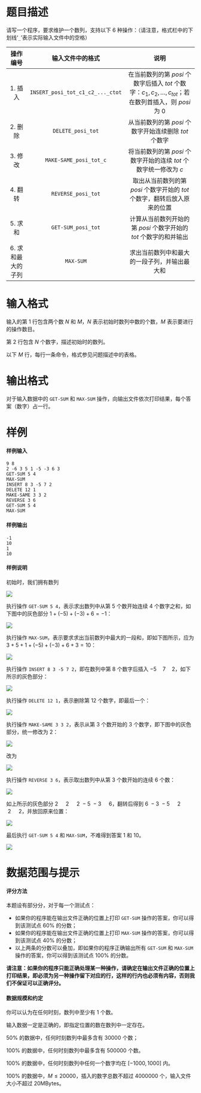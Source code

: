 
# 题目描述

请写一个程序，要求维护一个数列，支持以下 $6$ 种操作：（请注意，格式栏中的下划线‘`_`’表示实际输入文件中的空格）

|操作编号|输入文件中的格式|说明|
|:-:|:-:|:-:|
|$1.$ 插入|`INSERT_posi_tot_c1_c2_..._ctot`|在当前数列的第 $posi$ 个数字后插入 $tot$ 个数字：$c_1, c_2, \ldots, c_{tot}$；若在数列首插入，则 $posi$ 为 $0$|
|$2.$ 删除|`DELETE_posi_tot`|从当前数列的第 $posi$ 个数字开始连续删除 $tot$ 个数字|
|$3.$ 修改|`MAKE-SAME_posi_tot_c`|将当前数列的第 $posi$ 个数字开始的连续 $tot$ 个数字统一修改为 $c$|
|$4.$ 翻转|`REVERSE_posi_tot`|取出从当前数列的第 $posi$ 个数字开始的 $tot$ 个数字，翻转后放入原来的位置|
|$5.$ 求和|`GET-SUM_posi_tot`|计算从当前数列开始的第 $posi$ 个数字开始的 $tot$ 个数字的和并输出|
|$6.$ 求和最大的子列|`MAX-SUM`|求出当前数列中和最大的一段子列，并输出最大和|

# 输入格式

输入的第 $1$ 行包含两个数 $N$ 和 $M$，$N$ 表示初始时数列中数的个数，$M$ 表示要进行的操作数目。

第 $2$ 行包含 $N$ 个数字，描述初始时的数列。

以下 $M$ 行，每行一条命令，格式参见问题描述中的表格。

# 输出格式

对于输入数据中的 `GET-SUM` 和 `MAX-SUM` 操作，向输出文件依次打印结果，每个答案（数字）占一行。

# 样例

#### 样例输入
```plain
9 8
2 -6 3 5 1 -5 -3 6 3
GET-SUM 5 4
MAX-SUM
INSERT 8 3 -5 7 2
DELETE 12 1
MAKE-SAME 3 3 2
REVERSE 3 6
GET-SUM 5 4
MAX-SUM
```

#### 样例输出
```plain
-1
10
1
10
```

#### 样例说明


初始时，我们拥有数列
<!--$$
2\quad -6\qquad 3\qquad 5\qquad 1\quad -5\quad -3\qquad 6\qquad 3
$$-->
![](source/guoj/1242/img/aHR0cHM6Ly9pLmxvbGkubmV0LzIwMTkvMDYvMjIvNWQwZGU5MTQ3ZmVkYzMzMTg5LnBuZw==.png)

执行操作 `GET-SUM 5 4`，表示求出数列中从第 $5$ 个数开始连续 $4$ 个数字之和，如下图中的灰色部分 $1+(-5)+(-3)+6=-1$：
<!--$$
2\quad -6\qquad 3\qquad 5\qquad \colorbox{lightgray}{$1\quad -5\quad -3\qquad 6$}\qquad 3
$$-->
![](source/guoj/1242/img/aHR0cHM6Ly9pLmxvbGkubmV0LzIwMTkvMDYvMjIvNWQwZGU5MTM5MjQ2Yzk4NDQxLnBuZw==.png)

执行操作 `MAX-SUM`，表示要求求出当前数列中最大的一段和，即如下图所示，应为 $3+5+1+(-5)+(-3)+6+3=10$：
<!--$$
2\quad -6\qquad \colorbox{lightgray}{$3\qquad 5\qquad 1\quad -5\quad -3\qquad 6\qquad 3$}
$$-->
![](source/guoj/1242/img/aHR0cHM6Ly9pLmxvbGkubmV0LzIwMTkvMDYvMjIvNWQwZGU5MjE5YWQ4OTUwMzI5LnBuZw==.png)

执行操作 `INSERT 8 3 -5 7 2`，即在数列中第 $8$ 个数字后插入 $-5\quad 7\quad 2$，如下所示的灰色部分：
<!--$$
2\quad -6\qquad 3\qquad 5\qquad 1\quad -5\quad -3\qquad 6\quad\colorbox{lightgray}{$-5\qquad7\qquad2$}\qquad 3
$$-->
![](source/guoj/1242/img/aHR0cHM6Ly9pLmxvbGkubmV0LzIwMTkvMDYvMjIvNWQwZGU5MjJhOWU4ZjQ4OTI4LnBuZw==.png)

执行操作 `DELETE 12 1`，表示删除第 $12$ 个数字，即最后一个：
<!--$$
2\quad -6\qquad 3\qquad 5\qquad 1\quad -5\quad -3\qquad 6\quad-5\qquad7\qquad2
$$-->
![](source/guoj/1242/img/aHR0cHM6Ly9pLmxvbGkubmV0LzIwMTkvMDYvMjIvNWQwZGU5MjQ3OTkwZjEyOTM1LnBuZw==.png)

执行操作 `MAKE-SAME 3 3 2`，表示从第 $3$ 个数开始的 $3$ 个数字，即下图中的灰色部分，统一修改为 $2$：
<!--$$
2\quad -6\qquad \colorbox{lightgray}{$3\qquad 5\qquad 1$}\quad -5\quad -3\qquad 6\quad-5\qquad7\qquad2
$$-->
![](source/guoj/1242/img/aHR0cHM6Ly9pLmxvbGkubmV0LzIwMTkvMDYvMjIvNWQwZGU5MjVkZGMyNDIzMDAzLnBuZw==.png)

改为
<!--$$
2\quad -6\qquad \colorbox{lightgray}{$2\qquad 2\qquad 2$}\quad -5\quad -3\qquad 6\quad-5\qquad7\qquad2
$$-->
![](source/guoj/1242/img/aHR0cHM6Ly9pLmxvbGkubmV0LzIwMTkvMDYvMjIvNWQwZGU5Mjc1MTgwNTEwNTg5LnBuZw==.png)

执行操作 `REVERSE 3 6`，表示取出数列中从第 $3$ 个数开始的连续 $6$ 个数： 
<!--$$
2\quad -6\qquad \colorbox{lightgray}{$2\qquad 2\qquad 2\quad -5\quad -3\qquad 6$}\quad-5\qquad7\qquad2
$$-->
![](source/guoj/1242/img/aHR0cHM6Ly9pLmxvbGkubmV0LzIwMTkvMDYvMjIvNWQwZGU5Mjg5ZjYzOTMxNDg2LnBuZw==.png)

如上所示的灰色部分 $2\quad\ 2\quad\ 2\ -5\ -3\quad\ 6$，翻转后得到 $6\ -3\ -5\quad\ 2\quad\ 2\quad\ 2$，并放回原来位置： 
<!--$$
2\quad -6\quad \colorbox{lightgray}{$-6\quad -3\quad -5\qquad 2\qquad 2\qquad 2$}\quad-5\qquad7\qquad2
$$-->
![](source/guoj/1242/img/aHR0cHM6Ly9pLmxvbGkubmV0LzIwMTkvMDYvMjIvNWQwZGU5MmI0ZGFjNjk5MzI5LnBuZw==.png)

最后执行 `GET-SUM 5 4` 和 `MAX-SUM`，不难得到答案 $1$ 和 $10$。 
<!--$$
2\quad -6\quad -6\quad -3\quad \rlap{\overbrace{\phantom{-5\qquad 2\qquad 2\qquad 2}}^{\texttt{GET-SUM 5 4}}}-5\qquad \underbrace{2\qquad 2\qquad 2\quad-5\qquad7\qquad2}_{\texttt{MAX-SUM}}
$$-->
![](source/guoj/1242/img/aHR0cHM6Ly9pLmxvbGkubmV0LzIwMTkvMDYvMjIvNWQwZGU5MmQ1NTEzNTE0MTEwLnBuZw==.png)

# 数据范围与提示

#### 评分方法
本题设有部分分，对于每一个测试点：

- 如果你的程序能在输出文件正确的位置上打印 `GET-SUM` 操作的答案，你可以得到该测试点 $60\%$ 的分数；
- 如果你的程序能在输出文件正确的位置上打印 `MAX-SUM` 操作的答案，你可以得到该测试点 $40\%$ 的分数；
- 以上两条的分数可以叠加，即如果你的程序正确输出所有 `GET-SUM` 和 `MAX-SUM` 操作的答案，你可以得到该测试点 $100\%$ 的分数。

**请注意：如果你的程序只能正确处理某一种操作，请确定在输出文件正确的位置上打印结果，即必须为另一种操作留下对应的行，这样的行内也必须有内容，否则我们不保证可以正确评分。**

#### 数据规模和约定

你可以认为在任何时刻，数列中至少有 $1$ 个数。

输入数据一定是正确的，即指定位置的数在数列中一定存在。

$50\%$ 的数据中，任何时刻数列中最多含有 $30 000$ 个数；

$100\%$ 的数据中，任何时刻数列中最多含有 $500 000$ 个数。

$100\%$ 的数据中，任何时刻数列中任何一个数字均在 $[-1 000, 1 000]$ 内。

$100\%$ 的数据中，$M\le 20 000$，插入的数字总数不超过 $4 000 000$ 个，输入文件大小不超过 $20\text{MBytes}$。

